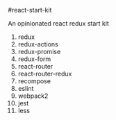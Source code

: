 #react-start-kit

An opinionated react redux start kit

1. redux
2. redux-actions
3. redux-promise
4. redux-form
5. react-router
6. react-router-redux
5. recompose
6. eslint
7. webpack2
8. jest
9. less
